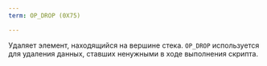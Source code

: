 ```yaml
---
term: OP_DROP (0X75)

---
```

Удаляет элемент, находящийся на вершине стека. `OP_DROP` используется для удаления данных, ставших ненужными в ходе выполнения скрипта.